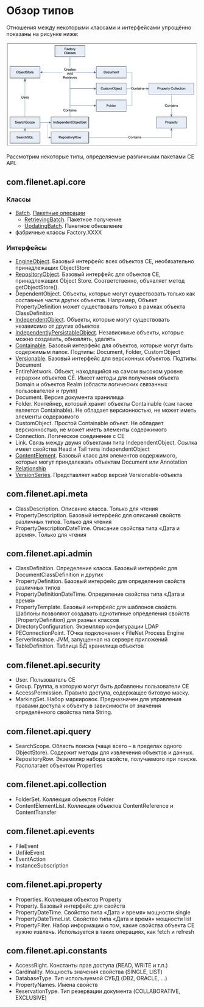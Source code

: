 # Обзор типов

Отношения между некоторыми классами и интерфейсами упрощённо показаны на рисунке ниже:

![Class relationships sample](classes.jpg)

Рассмотрим некоторые типы, определяемые различными пакетами CE API.

## com.filenet.api.core

### Классы

* [Batch](https://www.ibm.com/support/knowledgecenter/en/SSNW2F_4.5.1/com.ibm.p8.doc/developer_help/content_engine_api/javadocs/com/filenet/api/core/Batch.html). [Пакетные операции](batch.md)
  * [RetrievingBatch](https://www.ibm.com/support/knowledgecenter/en/SSNW2F_4.5.1/com.ibm.p8.doc/developer_help/content_engine_api/javadocs/com/filenet/api/core/RetrievingBatch.html). Пакетное получение
  * [UpdatingBatch](https://www.ibm.com/support/knowledgecenter/en/SSNW2F_4.5.1/com.ibm.p8.doc/developer_help/content_engine_api/javadocs/com/filenet/api/core/UpdatingBatch.html). Пакетное обновление
* фабричные классы Factory.XXXX

### Интерфейсы

* [EngineObject](https://www.ibm.com/support/knowledgecenter/en/SSNW2F_5.2.0/com.ibm.p8.ce.dev.java.doc/com/filenet/api/core/EngineObject.html). Базовый интерфейс всех объектов CE, необязательно принадлежащих ObjectStore
* [RepositoryObject](https://www.ibm.com/support/knowledgecenter/en/SSNW2F_5.2.0/com.ibm.p8.ce.dev.java.doc/com/filenet/api/core/RepositoryObject.html). Базовый интерфейс для объектов CE, принадлежащих Object Store. Соответственно, объявляет метод getObjectStore().
* DependentObject. Объекты, которые могут существовать только как составные части других объектов. Например, Объект PropertyDefinition может существовать только в рамках объекта ClassDefinition
* [IndependentObject](https://www.ibm.com/support/knowledgecenter/en/SSNW2F_5.0.0/com.ibm.p8.ce.dev.java.doc/com/filenet/api/core/IndependentObject.html). Объекты, которые могут существовать независимо от других объектов
* [IndependentlyPersistableObject](https://www.ibm.com/support/knowledgecenter/en/SSNW2F_5.0.0/com.ibm.p8.ce.dev.java.doc/com/filenet/api/core/IndependentlyPersistableObject.html). Независимые объекты, которые можно создавать, обновлять, удалять
* [Containable](https://www.ibm.com/support/knowledgecenter/en/SSNW2F_5.2.0/com.ibm.p8.ce.dev.java.doc/com/filenet/api/core/Containable.html). Базовый интерфейс для объектов, которые могут быть содержимым папок. Подтипы: Document, Folder, CustomObject
* [Versionable](https://www.ibm.com/support/knowledgecenter/en/SSNW2F_5.2.0/com.ibm.p8.ce.dev.java.doc/com/filenet/api/core/Versionable.html). Базовый интерфейс для версионных объектов. Подтипы: Document
* EntireNetwork. Объект, находящийся на самом высоком уровне иерархии объектов CE. Имеет методы для получения объекта Domain и объектов Realm (области логических связанных пользователей и групп)
* Document. Версия документа хранилища
* Folder.	Контейнер, который хранит объекты Containable (сам также является Containable). Не обладает версионностью, не может иметь элементы содержимого
* CustomObject. Простой Containable объект. Не обладает версионностью, не может иметь элементы содержимого
* Connection.	Логическое соединение с CE
* Link.	Связь между двумя объектами типа IndependentObject. Ссылка имеет свойства Head и Tail типа IndependentObject
* [ContentElement](https://www.ibm.com/support/knowledgecenter/en/SSNW2F_5.2.0/com.ibm.p8.ce.dev.java.doc/com/filenet/api/core/ContentElement.html). Базовый класс для элементов содержимого, которые могут приндалежать объектам Document или Annotation
* [Relationship](https://www.ibm.com/support/knowledgecenter/en/SSNW2F_5.2.0/com.ibm.p8.ce.dev.java.doc/com/filenet/api/core/Relationship.html)
* [VersionSeries](https://www.ibm.com/support/knowledgecenter/en/SSNW2F_5.2.0/com.ibm.p8.ce.dev.java.doc/com/filenet/api/core/VersionSeries.html). Представляет набор версий Versionable-объекта 

## com.filenet.api.meta

* ClassDescription. Описание класса. Только для чтения
* PropertyDescription. Базовый интерфейс для описаний свойств различных типов. Только для чтения
* PropertyDescriptionDateTime. Описание свойства типа «Дата и время». Только для чтения

## com.filenet.api.admin

* ClassDefinition. Определение класса. Базовый интерфейс для DocumentClassDefinition и других
* PropertyDefinition. Базовый интерфейс для определения свойств различных типов
* PropertyDefinitionDateTime. Определение свойства типа «Дата и время»
* PropertyTemplate. Базовый интерфейс для шаблонов свойств. Шаблоны позволяют создавать однотипные определения свойств (PropertyDefinition) для разных классов
* DirectoryConfiguration. Экземпляр конфигурации LDAP
* PEConnectionPoint. ТОчка подключения к FileNet Process Engine	
* ServerInstance. JVM, запущенная на сервере приложений
* TableDefinition. Таблица БД хранилища объектов

## com.filenet.api.security

* User. Пользователь CE
* Group. Группа, в которую могут быть добавлены пользователи CE
* AccessPermission. Правило доступа, содержащее битовую маску. 
* MarkingSet. Набор маркировок. Предназначен для управления правами доступа к объекту в зависимости от значения определённого свойства типа String.

## com.filenet.api.query

* SearchScope. Область поиска (чаще всего – в пределах одного ObjectStore). Содержит методы для извлечения объектов и данных.
* RepositoryRow. Экземпляр набора свойств, получаемого при поиске. Располагает объектом Properties

## com.filenet.api.collection

* FolderSet. Коллекция объектов Folder
* ContentElementList. Коллекция объектов ContentReference и ContentTransfer

## com.filenet.api.events

* FileEvent	
* UnfileEvent	
* EventAction	
* InstanceSubscription	

## com.filenet.api.property

* Properties. Коллекция объектов Property
* Property. Базовый интерфейс для свойств
* PropertyDateTime. Свойство типа «Дата и время» мощности single
* PropertyDateTimeList. Свойство типа «Дата и время» мощности list
* PropertyFilter. Набор информации о том, какие свойства объекта CE нужно извлечь. Используется в таких операциях, как fetch и refresh

## com.filenet.api.constants

* AccessRight. Константы прав доступа (READ, WRITE и т.п.)
* Cardinality. Мощность значения свойства (SINGLE, LIST)
* DatabaseType. Тип используемой СУБД (DB2, ORACLE, …)
* PropertyNames. Имена свойств
* ReservationType. Тип резервации документа (COLLABORATIVE, EXCLUSIVE)
